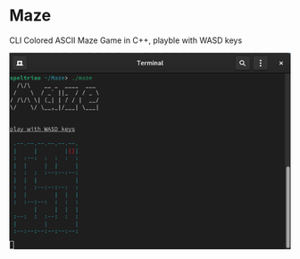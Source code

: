
# Maze
<h>CLI Colored ASCII Maze Game in C++, playble with WASD keys</h>

<div align="center">
  <img src=print.png>
</div>
